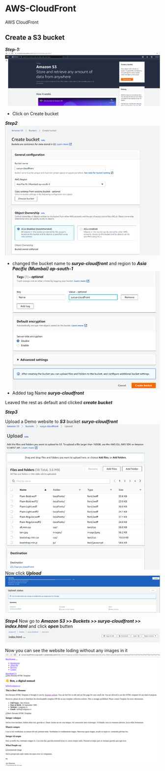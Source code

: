 # AWS-CloudFront
AWS CloudFront

## Create a S3 bucket

***Step-1:***
![alt text](https://github.com/SuryakiranSubramaniam/AWS-CloudFront/blob/main/image/1.png)

- Click on Create bucket 

***Step2***
![alt text](https://github.com/SuryakiranSubramaniam/AWS-CloudFront/blob/main/image/2.png)
- changed the bucket name to ***surya-cloudfront*** and region to ***Asia Pacific (Mumbai) ap-south-1***
![alt text](https://github.com/SuryakiranSubramaniam/AWS-CloudFront/blob/main/image/3.png)
- Added tag Name ***surya-cloudfront***

Leaved the rest as default and clicked ***create bucket***

***Step3***

Upload a Demo website to ***S3*** bucket ***surya-cloudfront*** 
![alt text](https://github.com/SuryakiranSubramaniam/AWS-CloudFront/blob/main/image/4.png)
Now click ***Upload***
![alt text](https://github.com/SuryakiranSubramaniam/AWS-CloudFront/blob/main/image/5.png)

***Step4***
Now go to ***Amazon S3 >> Buckets >> surya-cloudfront >> index.html*** and click ***open*** butten
![alt text](https://github.com/SuryakiranSubramaniam/AWS-CloudFront/blob/main/image/6.png)

Now you can see the website loding without any images in it
![alt text](https://github.com/SuryakiranSubramaniam/AWS-CloudFront/blob/main/image/7.png)
